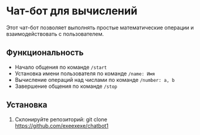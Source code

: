 # Чат-бот для вычислений

Этот чат-бот позволяет выполнять простые математические операции и взаимодействовать с пользователем.

## Функциональность

- Начало общения по команде `/start`
- Установка имени пользователя по команде `/name: Имя`
- Вычисление операций над числами по команде `/number: a, b`
- Завершение общения по команде `/stop`

## Установка

1. Склонируйте репозиторий:
   git clone https://github.com/exeexexe/chatbot1
